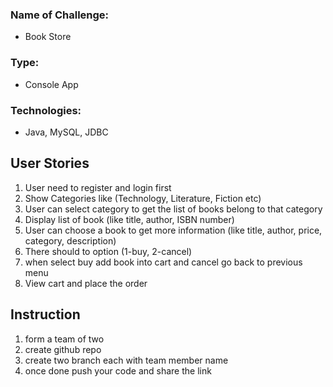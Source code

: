 ### Name of Challenge:

* Book Store

### Type:

* Console App

### Technologies:

* Java, MySQL, JDBC

## User Stories

1. User need to register and login first
2. Show Categories like (Technology, Literature, Fiction etc)
3. User can select category to get the list of books belong to that category
4. Display list of book (like title, author, ISBN number)
5. User can choose a book to get more information (like title, author, price, category, description)
6. There should to option (1-buy, 2-cancel)
7. when select buy add book into cart and cancel go back to previous menu
8. View cart and place the order

## Instruction

1. form a team of two
2. create github repo
3. create two branch each with team member name
4. once done push your code and share the link